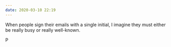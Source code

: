 ```yaml
---
date: 2020-03-10 22:19
---
```


When people sign their emails with a single initial, I imagine they must either be really busy or really well-known.

P